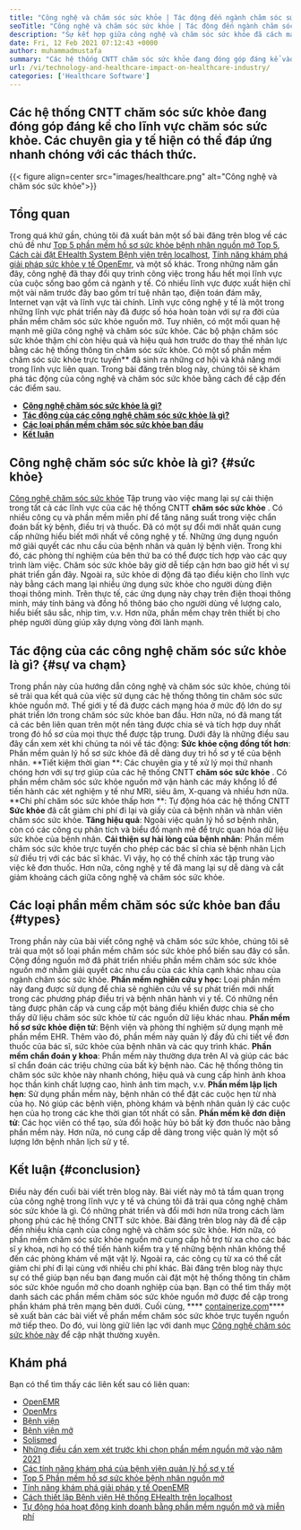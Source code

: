 ```yaml
---
title: "Công nghệ và chăm sóc sức khỏe | Tác động đến ngành chăm sóc sức khỏe" 
seoTitle: "Công nghệ và chăm sóc sức khỏe | Tác động đến ngành chăm sóc sức khỏe" 
description: "Sự kết hợp giữa công nghệ và chăm sóc sức khỏe đã cách mạng hóa bộ phận y tế. Hãy khám phá tác động và các loại phần mềm chăm sóc sức khỏe." 
date: Fri, 12 Feb 2021 07:12:43 +0000
author: muhammadmustafa
summary: "Các hệ thống CNTT chăm sóc sức khỏe đang đóng góp đáng kể vào lĩnh vực chăm sóc sức khỏe. Các chuyên gia y tế hiện có thể đáp ứng nhanh chóng với các thách thức." 
url: /vi/technology-and-healthcare-impact-on-healthcare-industry/
categories: ['Healthcare Software']
---
```


## Các hệ thống CNTT chăm sóc sức khỏe đang đóng góp đáng kể cho lĩnh vực chăm sóc sức khỏe. Các chuyên gia y tế hiện có thể đáp ứng nhanh chóng với các thách thức.

{{< figure align=center src="images/healthcare.png" alt="Công nghệ và chăm sóc sức khỏe">}}


## Tổng quan
Trong quá khứ gần, chúng tôi đã xuất bản một số bài đăng trên blog về các chủ đề như [Top 5 phần mềm hồ sơ sức khỏe bệnh nhân nguồn mở Top 5][1], [Cách cài đặt EHealth System Bệnh viện trên localhost][2], [Tính năng khám phá giải pháp sức khỏe y tế OpenEmr][3], và một số khác. Trong những năm gần đây, công nghệ đã thay đổi quy trình công việc trong hầu hết mọi lĩnh vực của cuộc sống bao gồm cả ngành y tế. Có nhiều lĩnh vực được xuất hiện chỉ một vài năm trước đây bao gồm trí tuệ nhân tạo, điện toán đám mây, Internet vạn vật và lĩnh vực tài chính. Lĩnh vực công nghệ y tế là một trong những lĩnh vực phát triển này đã được số hóa hoàn toàn với sự ra đời của phần mềm chăm sóc sức khỏe nguồn mở. Tuy nhiên, có một mối quan hệ mạnh mẽ giữa công nghệ và chăm sóc sức khỏe.
Các bộ phận chăm sóc sức khỏe thậm chí còn hiệu quả và hiệu quả hơn trước do thay thế nhân lực bằng các hệ thống thông tin chăm sóc sức khỏe. Có một số phần mềm chăm sóc sức khỏe trực tuyến** đã sinh ra những cơ hội và khả năng mới trong lĩnh vực liên quan. Trong bài đăng trên blog này, chúng tôi sẽ khám phá tác động của công nghệ và chăm sóc sức khỏe bằng cách đề cập đến các điểm sau.
  * **[Công nghệ chăm sóc sức khỏe là gì?][4]**
  * **[Tác động của các công nghệ chăm sóc sức khỏe là gì?][5]**
  * **[Các loại phần mềm chăm sóc sức khỏe ban đầu][6]**
  * **[Kết luận][7]**

## Công nghệ chăm sóc sức khỏe là gì?   {#sức khỏe}
[Công nghệ chăm sóc sức khỏe][8] Tập trung vào việc mang lại sự cải thiện trong tất cả các lĩnh vực của các hệ thống CNTT  **chăm sóc sức khỏe** . Có nhiều công cụ và phần mềm miễn phí để tăng năng suất trong việc chẩn đoán bất kỳ bệnh, điều trị và thuốc. Đã có một sự đổi mới nhất quán cung cấp những hiểu biết mới nhất về công nghệ y tế. Những ứng dụng nguồn mở giải quyết các nhu cầu của bệnh nhân và quản lý bệnh viện. Trong khi đó, các phòng thí nghiệm của bên thứ ba có thể được tích hợp vào các quy trình làm việc. Chăm sóc sức khỏe bây giờ dễ tiếp cận hơn bao giờ hết vì sự phát triển gần đây. Ngoài ra, sức khỏe di động đã tạo điều kiện cho lĩnh vực này bằng cách mang lại nhiều ứng dụng sức khỏe cho người dùng điện thoại thông minh. Trên thực tế, các ứng dụng này chạy trên điện thoại thông minh, máy tính bảng và đồng hồ thông báo cho người dùng về lượng calo, hiểu biết sâu sắc, nhịp tim, v.v. Hơn nữa, phần mềm chạy trên thiết bị cho phép người dùng giúp xây dựng vòng đời lành mạnh.

## Tác động của các công nghệ chăm sóc sức khỏe là gì?   {#sự va chạm}
Trong phần này của hướng dẫn công nghệ và chăm sóc sức khỏe, chúng tôi sẽ trải qua kết quả của việc sử dụng các hệ thống thông tin chăm sóc sức khỏe nguồn mở. Thế giới y tế đã được cách mạng hóa ở mức độ lớn do sự phát triển lớn trong chăm sóc sức khỏe ban đầu. Hơn nữa, nó đã mang tất cả các bên liên quan trên một nền tảng được chia sẻ và tích hợp duy nhất trong đó hồ sơ của mọi thực thể được tập trung. Dưới đây là những điều sau đây cần xem xét khi chúng ta nói về tác động:
**Sức khỏe cộng đồng tốt hơn**: Phần mềm quản lý hồ sơ sức khỏe đã dễ dàng duy trì hồ sơ y tế của bệnh nhân.
**Tiết kiệm thời gian **: Các chuyên gia y tế xử lý mọi thứ nhanh chóng hơn với sự trợ giúp của các hệ thống CNTT  **chăm sóc sức khỏe** . Có phần mềm chăm sóc sức khỏe nguồn mở vận hành các máy khổng lồ để tiến hành các xét nghiệm y tế như MRI, siêu âm, X-quang và nhiều hơn nữa.
**Chi phí chăm sóc sức khỏe thấp hơn **: Tự động hóa các hệ thống CNTT  **Sức khỏe**  đã cắt giảm chi phí đi lại và giấy của cả bệnh nhân và nhân viên chăm sóc sức khỏe.
**Tăng hiệu quả**: Ngoài việc quản lý hồ sơ bệnh nhân, còn có các công cụ phân tích và biểu đồ mạnh mẽ để trực quan hóa dữ liệu sức khỏe của bệnh nhân.
**Cải thiện sự hài lòng của bệnh nhân**: Phần mềm chăm sóc sức khỏe trực tuyến cho phép các bác sĩ chia sẻ bệnh nhân Lịch sử điều trị với các bác sĩ khác. Vì vậy, họ có thể chính xác tập trung vào việc kê đơn thuốc. Hơn nữa, công nghệ y tế đã mang lại sự dễ dàng và cắt giảm khoảng cách giữa công nghệ và chăm sóc sức khỏe.

## Các loại phần mềm chăm sóc sức khỏe ban đầu   {#types}
Trong phần này của bài viết công nghệ và chăm sóc sức khỏe, chúng tôi sẽ trải qua một số loại phần mềm chăm sóc sức khỏe phổ biến sau đây có sẵn. Cộng đồng nguồn mở đã phát triển nhiều phần mềm chăm sóc sức khỏe nguồn mở nhằm giải quyết các nhu cầu của các khía cạnh khác nhau của ngành chăm sóc sức khỏe.
**Phần mềm nghiên cứu y học:** Loại phần mềm này đang được sử dụng để chia sẻ nghiên cứu về sự phát triển mới nhất trong các phương pháp điều trị và bệnh nhân hành vi y tế. Có những nền tảng được phân cấp và cung cấp một bảng điều khiển được chia sẻ cho thấy dữ liệu chăm sóc sức khỏe từ các nguồn dữ liệu khác nhau.
**Phần mềm hồ sơ sức khỏe điện tử**: Bệnh viện và phòng thí nghiệm sử dụng mạnh mẽ phần mềm EHR. Thêm vào đó, phần mềm này quản lý đầy đủ chi tiết về đơn thuốc của bác sĩ, sức khỏe của bệnh nhân và các quy trình khác.
**Phần mềm chẩn đoán y khoa**: Phần mềm này thường dựa trên AI và giúp các bác sĩ chẩn đoán các triệu chứng của bất kỳ bệnh nào. Các hệ thống thông tin chăm sóc sức khỏe này nhanh chóng, hiệu quả và cung cấp hình ảnh khoa học thần kinh chất lượng cao, hình ảnh tim mạch, v.v.
**Phần mềm lập lịch hẹn**: Sử dụng phần mềm này, bệnh nhân có thể đặt các cuộc hẹn từ nhà của họ. Nó giúp các bệnh viện, phòng khám và bệnh nhân quản lý các cuộc hẹn của họ trong các khe thời gian tốt nhất có sẵn.
**Phần mềm kê đơn điện tử**: Các học viên có thể tạo, sửa đổi hoặc hủy bỏ bất kỳ đơn thuốc nào bằng phần mềm này. Hơn nữa, nó cung cấp dễ dàng trong việc quản lý một số lượng lớn bệnh nhân lịch sử y tế.

## Kết luận   {#conclusion}
Điều này đến cuối bài viết trên blog này. Bài viết này mô tả tầm quan trọng của công nghệ trong lĩnh vực y tế và chúng tôi đã trải qua công nghệ chăm sóc sức khỏe là gì. Có những phát triển và đổi mới hơn nữa trong cách làm phong phú các hệ thống CNTT sức khỏe. Bài đăng trên blog này đã đề cập đến nhiều khía cạnh của công nghệ và chăm sóc sức khỏe. Hơn nữa, có phần mềm chăm sóc sức khỏe nguồn mở cung cấp hỗ trợ từ xa cho các bác sĩ y khoa, nơi họ có thể tiến hành kiểm tra y tế những bệnh nhân không thể đến các phòng khám về mặt vật lý. Ngoài ra, các công cụ từ xa có thể cắt giảm chi phí đi lại cùng với nhiều chi phí khác. Bài đăng trên blog này thực sự có thể giúp bạn nếu bạn đang muốn cài đặt một hệ thống thông tin chăm sóc sức khỏe nguồn mở cho doanh nghiệp của bạn. Bạn có thể tìm thấy một danh sách các phần mềm chăm sóc sức khỏe nguồn mở được đề cập trong phần khám phá trên mạng bên dưới.
Cuối cùng,  **** [containerize.com][9]**** sẽ xuất bản các bài viết về phần mềm chăm sóc sức khỏe trực tuyến nguồn mở tiếp theo. Do đó, vui lòng giữ liên lạc với danh mục [Công nghệ chăm sóc sức khỏe này][8] để cập nhật thường xuyên.

## Khám phá
Bạn có thể tìm thấy các liên kết sau có liên quan:
  * [OpenEMR][10]
  * [OpenMrs][11]
  * [Bệnh viện][12]
  * [Bệnh viện mở][13]
  * [Solismed][14]
  * [Những điều cần xem xét trước khi chọn phần mềm nguồn mở vào năm 2021][15]
  * [Các tính năng khám phá của bệnh viện quản lý hồ sơ y tế][16]
  * [Top 5 Phần mềm hồ sơ sức khỏe bệnh nhân nguồn mở][1]
  * [Tính năng khám phá giải pháp y tế OpenEMR][3]
  * [Cách thiết lập Bệnh viện Hệ thống EHealth trên localhost][17]
  * [Tự động hóa hoạt động kinh doanh bằng phần mềm nguồn mở và miễn phí][18]

  
[1]: https://blog.containerize.com/2021/03/05/top-5-open-source-patient-record-management-software/
[2]: https://blog.containerize.com/healthcare-software/how-to-install-hospitalrun-hospital-management-system/
[3]: https://blog.containerize.com/healthcare-software/open-source-medical-software-openemr-features/
[4]: #health
[5]: #impact
[6]: #types
[7]: #Conclusion
[8]: https://products.containerize.com/health-care-technologies
[9]: https://www.containerize.com/
[10]: https://products.containerize.com/health-care-technologies/openemr
[11]: https://products.containerize.com/health-care-technologies/openmrs
[12]: https://products.containerize.com/healthcare-technologies/hospitalrun
[13]: https://products.containerize.com/healthcare-technologies/open-hospital
[14]: https://products.containerize.com/healthcare-technologies/solismed
[15]: https://blog.containerize.com/cmdb-software/things-to-review-before-opting-open-source-software-in-2021/
[16]: https://blog.containerize.com/healthcare-software/features-exploration-of-medical-record-manager-hospitalrun/
[17]: https://blog.containerize.com/healthcare-software/how-to-install-hospitalrun-hospital-management-system/
[18]: https://blog.containerize.com/blogging/automate-business-operations-using-open-source-software/
